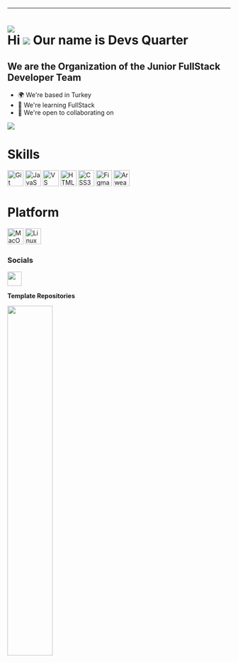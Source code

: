  ---
[![](https://visitcount.itsvg.in/api?id=DevsQuarter&icon=5&color=5)](https://visitcount.itsvg.in)
<br>
Hi ![](https://user-images.githubusercontent.com/18350557/176309783-0785949b-9127-417c-8b55-ab5a4333674e.gif) Our name is
Devs Quarter
====================================================================================================================================

We are the Organization of the Junior FullStack Developer Team
---------------------------

* 🌍 We're based in Turkey
* 🧠 We're learning FullStack
* 🤝 We're open to collaborating on

<a href="https://www.github.com/DevsQuarter" target="_blank" rel="noreferrer">
    <img src="https://img.shields.io/github/followers/DevsQuarter?logo=github&style=for-the-badge&color=ec4899&labelColor=000000" />
</a>
<br>
<h1>Skills </h1>

<p align="left">
    <a href="https://git-scm.com/" target="_blank" rel="noreferrer"><img
            src="https://raw.githubusercontent.com/danielcranney/readme-generator/main/public/icons/skills/git-colored.svg"
            width="36" height="36" alt="Git" /></a>
    <a href="https://developer.mozilla.org/en-US/docs/Web/JavaScript" target="_blank" rel="noreferrer"><img
            src="https://raw.githubusercontent.com/danielcranney/readme-generator/main/public/icons/skills/javascript-colored.svg"
            width="36" height="36" alt="JavaScript" /></a>
    <a href="https://code.visualstudio.com/" target="_blank" rel="noreferrer"><img
            src="https://raw.githubusercontent.com/danielcranney/readme-generator/main/public/icons/skills/visualstudiocode.svg"
            width="36" height="36" alt="VS Code" /></a>
    <a href="https://developer.mozilla.org/en-US/docs/Glossary/HTML5" target="_blank" rel="noreferrer"><img
            src="https://raw.githubusercontent.com/danielcranney/readme-generator/main/public/icons/skills/html5-colored.svg"
            width="36" height="36" alt="HTML5" /></a>
    <a href="https://www.w3.org/TR/CSS/#css" target="_blank" rel="noreferrer"><img
            src="https://raw.githubusercontent.com/danielcranney/readme-generator/main/public/icons/skills/css3-colored.svg"
            width="36" height="36" alt="CSS3" /></a>
    <a href="https://www.figma.com/" target="_blank" rel="noreferrer"><img
            src="https://raw.githubusercontent.com/danielcranney/readme-generator/main/public/icons/skills/figma-colored.svg"
            width="36" height="36" alt="Figma" /></a>
    <a href="https://www.arweave.org/" target="_blank" rel="noreferrer"><img
            src="https://raw.githubusercontent.com/danielcranney/readme-generator/main/public/icons/skills/arweave-colored-dark.svg"
            width="36" height="36" alt="Arweave" /></a>
</p>
<h1>Platform </h1>
<p align="left">
    <a href="https://apple.com" target="_blank" rel="noreferrer"><img
            src="https://raw.githubusercontent.com/danielcranney/readme-generator/main/public/icons/skills/macos-colored-dark.svg"
            width="36" height="36" alt="MacOS" /></a>
    <a href="https://www.linux.org" target="_blank" rel="noreferrer"><img
            src="https://raw.githubusercontent.com/danielcranney/readme-generator/main/public/icons/skills/linux-colored.svg"
            width="36" height="36" alt="Linux" /></a>
</p>

### Socials

<p align="left"> <a href="https://www.github.com/DevsQuarter" target="_blank" rel="noreferrer">
        <picture>
            <source media="(prefers-color-scheme: dark)"
                srcset="https://raw.githubusercontent.com/danielcranney/readme-generator/main/public/icons/socials/github-dark.svg" />
            <source media="(prefers-color-scheme: light)"
                srcset="https://raw.githubusercontent.com/danielcranney/readme-generator/main/public/icons/socials/github.svg" />
            <img src="https://raw.githubusercontent.com/danielcranney/readme-generator/main/public/icons/socials/github.svg"
                width="32" height="32" />
        </picture>
    </a>
</p>


<b>Template Repositories</b>

<div width="100%" align="center"><a href="https://github.com/DevsQuarter/Web-Project-Start-Pack" align="left"><img
            align="left" width="45%"
            src="https://github-readme-stats.vercel.app/api/pin/?username=DevsQuarter&repo=Web-Project-Start-Pack&title_color=a855f7&text_color=ffffff&icon_color=ec4899&bg_color=000000&hide_border=true&locale=en" /></a>
</div><br /><br /><br /><br /><br /><br /><br />
